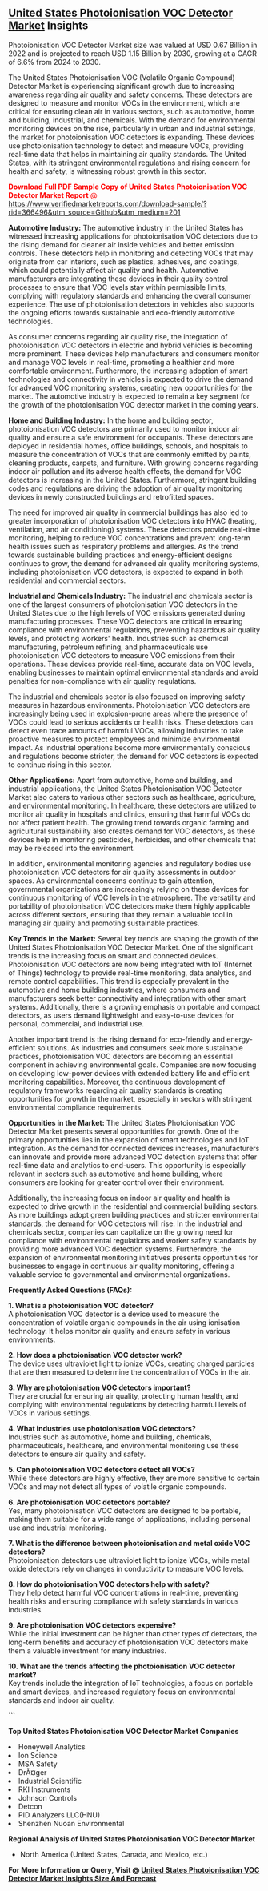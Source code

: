 <h2><a href="https://www.verifiedmarketreports.com/download-sample/?rid=366496&amp;utm_source=Github&amp;utm_medium=201" target="_blank">United States Photoionisation VOC Detector Market</a> Insights</h2><p>Photoionisation VOC Detector Market size was valued at USD 0.67 Billion in 2022 and is projected to reach USD 1.15 Billion by 2030, growing at a CAGR of 6.6% from 2024 to 2030.</p><p><p>The United States Photoionisation VOC (Volatile Organic Compound) Detector Market is experiencing significant growth due to increasing awareness regarding air quality and safety concerns. These detectors are designed to measure and monitor VOCs in the environment, which are critical for ensuring clean air in various sectors, such as automotive, home and building, industrial, and chemicals. With the demand for environmental monitoring devices on the rise, particularly in urban and industrial settings, the market for photoionisation VOC detectors is expanding. These devices use photoionisation technology to detect and measure VOCs, providing real-time data that helps in maintaining air quality standards. The United States, with its stringent environmental regulations and rising concern for health and safety, is witnessing robust growth in this sector. <p><span class=""><span style="color: #ff0000;"><strong>Download Full PDF Sample Copy of United States Photoionisation VOC Detector Market Report</strong> @ </span><a href="https://www.verifiedmarketreports.com/download-sample/?rid=366496&amp;utm_source=Github&amp;utm_medium=201" target="_blank">https://www.verifiedmarketreports.com/download-sample/?rid=366496&amp;utm_source=Github&amp;utm_medium=201</a></span></p></p><p><strong>Automotive Industry:</strong> The automotive industry in the United States has witnessed increasing applications for photoionisation VOC detectors due to the rising demand for cleaner air inside vehicles and better emission controls. These detectors help in monitoring and detecting VOCs that may originate from car interiors, such as plastics, adhesives, and coatings, which could potentially affect air quality and health. Automotive manufacturers are integrating these devices in their quality control processes to ensure that VOC levels stay within permissible limits, complying with regulatory standards and enhancing the overall consumer experience. The use of photoionisation detectors in vehicles also supports the ongoing efforts towards sustainable and eco-friendly automotive technologies. <p>As consumer concerns regarding air quality rise, the integration of photoionisation VOC detectors in electric and hybrid vehicles is becoming more prominent. These devices help manufacturers and consumers monitor and manage VOC levels in real-time, promoting a healthier and more comfortable environment. Furthermore, the increasing adoption of smart technologies and connectivity in vehicles is expected to drive the demand for advanced VOC monitoring systems, creating new opportunities for the market. The automotive industry is expected to remain a key segment for the growth of the photoionisation VOC detector market in the coming years.</p><p><strong>Home and Building Industry:</strong> In the home and building sector, photoionisation VOC detectors are primarily used to monitor indoor air quality and ensure a safe environment for occupants. These detectors are deployed in residential homes, office buildings, schools, and hospitals to measure the concentration of VOCs that are commonly emitted by paints, cleaning products, carpets, and furniture. With growing concerns regarding indoor air pollution and its adverse health effects, the demand for VOC detectors is increasing in the United States. Furthermore, stringent building codes and regulations are driving the adoption of air quality monitoring devices in newly constructed buildings and retrofitted spaces. <p>The need for improved air quality in commercial buildings has also led to greater incorporation of photoionisation VOC detectors into HVAC (heating, ventilation, and air conditioning) systems. These detectors provide real-time monitoring, helping to reduce VOC concentrations and prevent long-term health issues such as respiratory problems and allergies. As the trend towards sustainable building practices and energy-efficient designs continues to grow, the demand for advanced air quality monitoring systems, including photoionisation VOC detectors, is expected to expand in both residential and commercial sectors.</p><p><strong>Industrial and Chemicals Industry:</strong> The industrial and chemicals sector is one of the largest consumers of photoionisation VOC detectors in the United States due to the high levels of VOC emissions generated during manufacturing processes. These VOC detectors are critical in ensuring compliance with environmental regulations, preventing hazardous air quality levels, and protecting workers' health. Industries such as chemical manufacturing, petroleum refining, and pharmaceuticals use photoionisation VOC detectors to measure VOC emissions from their operations. These devices provide real-time, accurate data on VOC levels, enabling businesses to maintain optimal environmental standards and avoid penalties for non-compliance with air quality regulations. <p>The industrial and chemicals sector is also focused on improving safety measures in hazardous environments. Photoionisation VOC detectors are increasingly being used in explosion-prone areas where the presence of VOCs could lead to serious accidents or health risks. These detectors can detect even trace amounts of harmful VOCs, allowing industries to take proactive measures to protect employees and minimize environmental impact. As industrial operations become more environmentally conscious and regulations become stricter, the demand for VOC detectors is expected to continue rising in this sector.</p><p><strong>Other Applications:</strong> Apart from automotive, home and building, and industrial applications, the United States Photoionisation VOC Detector Market also caters to various other sectors such as healthcare, agriculture, and environmental monitoring. In healthcare, these detectors are utilized to monitor air quality in hospitals and clinics, ensuring that harmful VOCs do not affect patient health. The growing trend towards organic farming and agricultural sustainability also creates demand for VOC detectors, as these devices help in monitoring pesticides, herbicides, and other chemicals that may be released into the environment. <p>In addition, environmental monitoring agencies and regulatory bodies use photoionisation VOC detectors for air quality assessments in outdoor spaces. As environmental concerns continue to gain attention, governmental organizations are increasingly relying on these devices for continuous monitoring of VOC levels in the atmosphere. The versatility and portability of photoionisation VOC detectors make them highly applicable across different sectors, ensuring that they remain a valuable tool in managing air quality and promoting sustainable practices.</p><p><strong>Key Trends in the Market:</strong> Several key trends are shaping the growth of the United States Photoionisation VOC Detector Market. One of the significant trends is the increasing focus on smart and connected devices. Photoionisation VOC detectors are now being integrated with IoT (Internet of Things) technology to provide real-time monitoring, data analytics, and remote control capabilities. This trend is especially prevalent in the automotive and home building industries, where consumers and manufacturers seek better connectivity and integration with other smart systems. Additionally, there is a growing emphasis on portable and compact detectors, as users demand lightweight and easy-to-use devices for personal, commercial, and industrial use. <p>Another important trend is the rising demand for eco-friendly and energy-efficient solutions. As industries and consumers seek more sustainable practices, photoionisation VOC detectors are becoming an essential component in achieving environmental goals. Companies are now focusing on developing low-power devices with extended battery life and efficient monitoring capabilities. Moreover, the continuous development of regulatory frameworks regarding air quality standards is creating opportunities for growth in the market, especially in sectors with stringent environmental compliance requirements.</p><p><strong>Opportunities in the Market:</strong> The United States Photoionisation VOC Detector Market presents several opportunities for growth. One of the primary opportunities lies in the expansion of smart technologies and IoT integration. As the demand for connected devices increases, manufacturers can innovate and provide more advanced VOC detection systems that offer real-time data and analytics to end-users. This opportunity is especially relevant in sectors such as automotive and home building, where consumers are looking for greater control over their environment. <p>Additionally, the increasing focus on indoor air quality and health is expected to drive growth in the residential and commercial building sectors. As more buildings adopt green building practices and stricter environmental standards, the demand for VOC detectors will rise. In the industrial and chemicals sector, companies can capitalize on the growing need for compliance with environmental regulations and worker safety standards by providing more advanced VOC detection systems. Furthermore, the expansion of environmental monitoring initiatives presents opportunities for businesses to engage in continuous air quality monitoring, offering a valuable service to governmental and environmental organizations.</p><p><strong>Frequently Asked Questions (FAQs):</strong></p><p><strong>1. What is a photoionisation VOC detector?</strong><br>A photoionisation VOC detector is a device used to measure the concentration of volatile organic compounds in the air using ionisation technology. It helps monitor air quality and ensure safety in various environments.</p><p><strong>2. How does a photoionisation VOC detector work?</strong><br>The device uses ultraviolet light to ionize VOCs, creating charged particles that are then measured to determine the concentration of VOCs in the air.</p><p><strong>3. Why are photoionisation VOC detectors important?</strong><br>They are crucial for ensuring air quality, protecting human health, and complying with environmental regulations by detecting harmful levels of VOCs in various settings.</p><p><strong>4. What industries use photoionisation VOC detectors?</strong><br>Industries such as automotive, home and building, chemicals, pharmaceuticals, healthcare, and environmental monitoring use these detectors to ensure air quality and safety.</p><p><strong>5. Can photoionisation VOC detectors detect all VOCs?</strong><br>While these detectors are highly effective, they are more sensitive to certain VOCs and may not detect all types of volatile organic compounds.</p><p><strong>6. Are photoionisation VOC detectors portable?</strong><br>Yes, many photoionisation VOC detectors are designed to be portable, making them suitable for a wide range of applications, including personal use and industrial monitoring.</p><p><strong>7. What is the difference between photoionisation and metal oxide VOC detectors?</strong><br>Photoionisation detectors use ultraviolet light to ionize VOCs, while metal oxide detectors rely on changes in conductivity to measure VOC levels.</p><p><strong>8. How do photoionisation VOC detectors help with safety?</strong><br>They help detect harmful VOC concentrations in real-time, preventing health risks and ensuring compliance with safety standards in various industries.</p><p><strong>9. Are photoionisation VOC detectors expensive?</strong><br>While the initial investment can be higher than other types of detectors, the long-term benefits and accuracy of photoionisation VOC detectors make them a valuable investment for many industries.</p><p><strong>10. What are the trends affecting the photoionisation VOC detector market?</strong><br>Key trends include the integration of IoT technologies, a focus on portable and smart devices, and increased regulatory focus on environmental standards and indoor air quality.</p>```</p><p><strong>Top United States Photoionisation VOC Detector Market Companies</strong></p><div data-test-id=""><p><li>Honeywell Analytics</li><li> Ion Science</li><li> MSA Safety</li><li> DrÃ¤ger</li><li> Industrial Scientific</li><li> RKI Instruments</li><li> Johnson Controls</li><li> Detcon</li><li> PID Analyzers LLC(HNU)</li><li> Shenzhen Nuoan Environmental</li></p><div><strong>Regional Analysis of&nbsp;United States Photoionisation VOC Detector Market</strong></div><ul><li dir="ltr"><p dir="ltr">North America&nbsp;(United States, Canada, and Mexico, etc.)</p></li></ul><p><strong>For More Information or Query, Visit @&nbsp;</strong><strong><a href="https://www.verifiedmarketreports.com/product/photoionisation-voc-detector-market/?utm_source=Github&amp;utm_medium=201" target="_blank">United States Photoionisation VOC Detector Market Insights Size And Forecast</a></strong></p></div>
